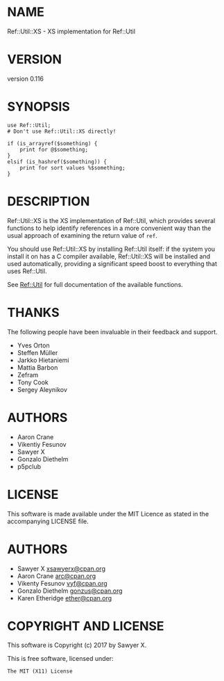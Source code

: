 # NAME

Ref::Util::XS - XS implementation for Ref::Util

# VERSION

version 0.116

# SYNOPSIS

    use Ref::Util;
    # Don't use Ref::Util::XS directly!

    if (is_arrayref($something) {
        print for @$something;
    }
    elsif (is_hashref($something)) {
        print for sort values %$something;
    }

# DESCRIPTION

Ref::Util::XS is the XS implementation of Ref::Util, which provides several
functions to help identify references in a more convenient way than the
usual approach of examining the return value of `ref`.

You should use Ref::Util::XS by installing Ref::Util itself: if the system
you install it on has a C compiler available, Ref::Util::XS will be
installed and used automatically, providing a significant speed boost to
everything that uses Ref::Util.

See [Ref::Util](https://metacpan.org/pod/Ref::Util) for full documentation of the available functions.

# THANKS

The following people have been invaluable in their feedback and support.

- Yves Orton
- Steffen Müller
- Jarkko Hietaniemi
- Mattia Barbon
- Zefram
- Tony Cook
- Sergey Aleynikov

# AUTHORS

- Aaron Crane
- Vikentiy Fesunov
- Sawyer X
- Gonzalo Diethelm
- p5pclub

# LICENSE

This software is made available under the MIT Licence as stated in the
accompanying LICENSE file.

# AUTHORS

- Sawyer X <xsawyerx@cpan.org>
- Aaron Crane <arc@cpan.org>
- Vikenty Fesunov <vyf@cpan.org>
- Gonzalo Diethelm <gonzus@cpan.org>
- Karen Etheridge <ether@cpan.org>

# COPYRIGHT AND LICENSE

This software is Copyright (c) 2017 by Sawyer X.

This is free software, licensed under:

    The MIT (X11) License
